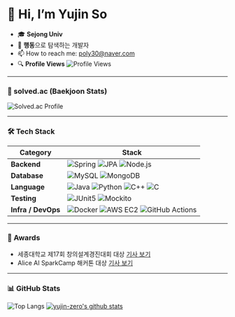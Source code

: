 # 👋 Hi, I’m Yujin So

- 🎓 **Sejong Univ**
- 👀 **행동**으로 탐색하는 개발자
- 📫 How to reach me: poly30@naver.com
- 🔍 **Profile Views** ![Profile Views](https://komarev.com/ghpvc/?username=yujin-zero&color=blueviolet)

---

### 🌟 solved.ac (Baekjoon Stats)
![Solved.ac Profile](http://mazassumnida.wtf/api/generate_badge?boj=poly30)

---

### 🛠 Tech Stack

| Category         | Stack |
|------------------|-------|
| **Backend**      | ![Spring](https://img.shields.io/badge/Spring-6DB33F?style=flat-square&logo=spring&logoColor=white) ![JPA](https://img.shields.io/badge/JPA-59666C?style=flat-square&logo=hibernate&logoColor=white) ![Node.js](https://img.shields.io/badge/Node.js-339933?style=flat-square&logo=node.js&logoColor=white) |
| **Database**     | ![MySQL](https://img.shields.io/badge/MySQL-4479A1?style=flat-square&logo=mysql&logoColor=white) ![MongoDB](https://img.shields.io/badge/MongoDB-47A248?style=flat-square&logo=mongodb&logoColor=white) |
| **Language**     | ![Java](https://img.shields.io/badge/Java-007396?style=flat-square&logo=java&logoColor=white) ![Python](https://img.shields.io/badge/Python-3776AB?style=flat-square&logo=python&logoColor=white) ![C++](https://img.shields.io/badge/C++-00599C?style=flat-square&logo=c%2B%2B&logoColor=white) ![C](https://img.shields.io/badge/C-A8B9CC?style=flat-square&logo=c&logoColor=white) |
| **Testing**      | ![JUnit5](https://img.shields.io/badge/JUnit5-25A162?style=flat-square&logo=java&logoColor=white) ![Mockito](https://img.shields.io/badge/Mockito-CA2130?style=flat-square&logo=java&logoColor=white) |
| **Infra / DevOps** | ![Docker](https://img.shields.io/badge/Docker-2496ED?style=flat-square&logo=docker&logoColor=white) ![AWS EC2](https://img.shields.io/badge/AWS_EC2-FF9900?style=flat-square&logo=amazon-aws&logoColor=white) ![GitHub Actions](https://img.shields.io/badge/GitHub_Actions-2088FF?style=flat-square&logo=githubactions&logoColor=white) |


---

### 🏅 Awards

- 세종대학교 제17회 창의설계경진대회 대상 [기사 보기](http://www.sejongpr.ac.kr/sejongnewspaperview.do?currentPage=7&searchField=&searchValue=&boardType=2&pkid=67665)
- Alice AI SparkCamp 해커톤 대상 [기사 보기](https://elice.io/ko/newsroom/ai-cloud-hackathon-winner)


---

### 📊 GitHub Stats

![Top Langs](https://github-readme-stats.vercel.app/api/top-langs/?username=yujin-zero&layout=compact&show_icons=true&show_owner=true&hide_title=true&hide=&langs_count=8)
[![yujin-zero's github stats](https://github-readme-stats.vercel.app/api?username=yujin-zero&hide=&hide_title=true&show_icons=true)](https://github.com/anuraghazra/github-readme-stats)



